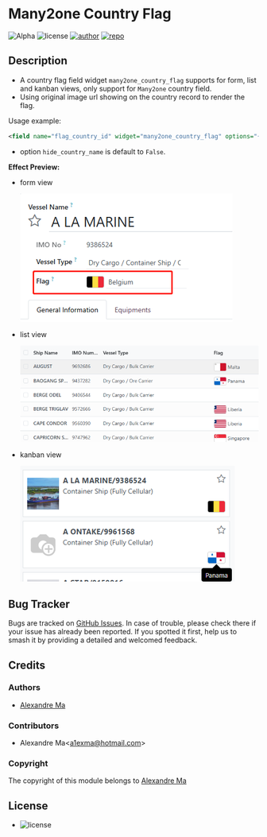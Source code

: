 # Many2one Country Flag

![Alpha](https://img.shields.io/badge/maturity-Alpha-red.png)
![license](https://img.shields.io/badge/licence-AGPL--3-blue.png)
[![author](https://img.shields.io/badge/Alexmalab-24292f.png?logo=github)](https://github.com/Alexmalab)
[![repo](https://img.shields.io/badge/OdooFrontendExtensions-f1f8ff.png?logo=github&logoColor=0366d6)](https://github.com/Alexmalab/OdooFrontendExtensions/tree/17.0/many2one_country_flag)

## Description

- A country flag field widget `many2one_country_flag` supports for form, list and kanban views, only support for `Many2one` country field.
- Using original image url showing on the country record to render the flag.

Usage example:
```xml
<field name="flag_country_id" widget="many2one_country_flag" options="{'hide_country_name':True}"/>
```
- option `hide_country_name` is default to `False`.

**Effect Preview:**

- form view 

    ![Effect Preview](static/description/preview1.png)
- list view 

    ![Effect Preview](static/description/preview3.png)
- kanban view 

    ![Effect Preview](static/description/preview2.png)

## Bug Tracker
Bugs are tracked on [GitHub Issues](https://github.com/Alexmalab/OdooFrontendExtensions/issues). In case of trouble, please check there if your issue has already been reported. If you spotted it first, help us to smash it by providing a detailed and welcomed feedback.

## Credits
### Authors

- [Alexandre Ma](https://github.com/Alexmalab)

### Contributors

- Alexandre Ma<[a1exma@hotmail.com](mailto:a1exma@hotmail.com)>

### Copyright

The copyright of this module belongs to [Alexandre Ma](https://github.com/Alexmalab)

## License
   - ![license](https://img.shields.io/badge/licence-AGPL--3-blue.png)
